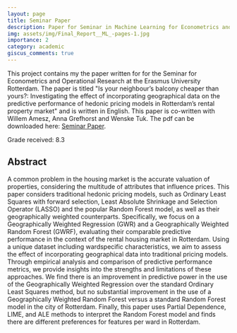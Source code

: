 ```yaml
---
layout: page
title: Seminar Paper
description: Paper for Seminar in Machine Learning for Econometrics and Operational Research at the Erasmus University Rotterdam.
img: assets/img/Final_Report__ML_-pages-1.jpg
importance: 2
category: academic
giscus_comments: true
---
```


This project contains my the paper written for for the Seminar for Econometrics and Operational Research at the Erasmus University Rotterdam. The paper is titled "Is your neighbour’s balcony cheaper than yours?: Investigating the effect of incorporating geographical data on the predictive performance of hedonic pricing models in Rotterdam’s rental property market" and is written in English. This paper is co-written with Willem Amesz, Anna Grefhorst and Wenske Tuk. The pdf can be downloaded here: [Seminar Paper](https://svembden.github.io/assets/pdf/Final_Report__ML_.pdf).

Grade received: 8.3

## Abstract
A common problem in the housing market is the accurate valuation of properties, considering the multitude of attributes that influence prices. This paper considers traditional hedonic pricing models, such as Ordinary Least Squares with forward selection, Least Absolute Shrinkage and Selection Operator (LASSO) and the popular Random Forest model, as well as their geographically weighted counterparts. Specifically, we focus on a Geographically Weighted Regression (GWR) and a Geographically Weighted Random Forest (GWRF), evaluating their comparable predictive performance in the context of the rental housing market in Rotterdam. Using a unique dataset including wardspecific characteristics, we aim to assess the effect of incorporating geographical data into traditional pricing models. Through empirical analysis and comparison of predictive performance metrics, we provide insights into the strengths and limitations of these approaches. We find there is an improvement in predictive power in the use of the Geographically Weighted Regression over the standard Ordinary Least Squares method, but no substantial improvement in the use of a Geographically Weighted Random Forest versus a standard Random Forest model in the city of Rotterdam. Finally, this paper uses Partial Dependence, LIME, and ALE methods to interpret the Random Forest model and finds there are different preferences for features per ward in Rotterdam.

<!-- 
...
-->